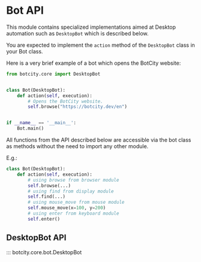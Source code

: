 # Bot API

This module contains specialized implementations aimed at Desktop automation such as `DesktopBot`
which is described below.

You are expected to implement the `action` method of the `DesktopBot` class in
your Bot class.

Here is a very brief example of a bot which opens the BotCity website:

```python
from botcity.core import DesktopBot


class Bot(DesktopBot):
    def action(self, execution):
        # Opens the BotCity website.
        self.browse("https://botcity.dev/en")


if __name__ == '__main__':
    Bot.main()
```


All functions from the API described below are accessible via the bot class as 
methods without the need to import any other module.

E.g.:

```python
class Bot(DesktopBot):
    def action(self, execution):
        # using browse from browser module
        self.browse(...)
        # using find from display module
        self.find(...)
        # using mouse_move from mouse module
        self.mouse_move(x=100, y=200)
        # using enter from keyboard module
        self.enter()

```

## DesktopBot API

::: botcity.core.bot.DesktopBot